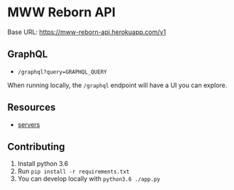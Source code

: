 # MWW Reborn API

Base URL: https://mww-reborn-api.herokuapp.com/v1

## GraphQL

* `/graphql?query=GRAPHQL_QUERY`

When running locally, the `/graphql` endpoint will have a UI you can explore.

## Resources

* [servers](https://mww-reborn-api.herokuapp.com/v1/servers)

## Contributing

1. Install python 3.6
2. Run `pip install -r requirements.txt`
3. You can develop locally with `python3.6 ./app.py`
